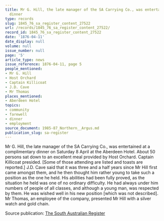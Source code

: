 ```yaml
---
title: Mr G. Hill, the late manager of the SA Carrying Co., was entertained at a complimentary
  dinner
type: records
slug: 1845_76_sa_register_content_27522
url: /records/1845_76_sa_register_content_27522/
record_id: 1845_76_sa_register_content_27522
date: '1876-04-11'
date_display: null
volume: null
issue_number: null
page: '5'
article_type: news
issue_reference: 1876-04-11, page 5
people_mentioned:
- Mr G. Hill
- Host Orchard
- Captain Killicoat
- J.D. Cave
- Mr Thomas
places_mentioned:
- Aberdeen Hotel
topics:
- community
- farewell
- dinner
- employment
source_document: 1985-87_Northern__Argus.md
publication_slug: sa-register
---
```


Mr G. Hill, the late manager of the SA Carrying Co., was entertained at a complimentary dinner on Saturday 8 April at the Aberdeen Hotel.  About 50 persons sat down to an excellent meal provided by Host Orchard.  Captain Killicoat presided.  [Some of those attending are listed and toasts are reported.]  J.D. Cave said that it was three and a half years since Mr Hill first came amongst them, and he then thought him rather young to take such a position as the one he held.  His abilities had been fully proved, as the situation he held was one of no ordinary difficulty.  He had always under him numbers of people of all classes, and although a young man, was respected by them.  He was wished well in his new position [which was not described].  Mr Thomas, an employee of the company, presented Mr Hill with a silver watch and gold chain.

Source publication: [The South Australian Register](/publications/sa-register/)
